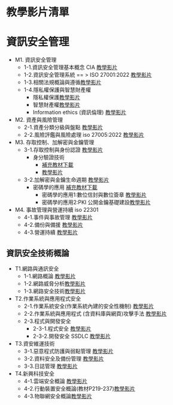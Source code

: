 
# 教學影片清單
# 資訊安全管理
- M1. 資訊安全管理 
  - 1-1.資訊安全管理基本概念 CIA  [教學影片](https://youtu.be/mvFN6vPbX4o)
  - 1-2.資訊安全管理系統  == > ISO 27001:2022 [教學影片](https://youtu.be/1tA3O1gd2VE)
  - 1-3.相關法規概論與遵循[教學影片](https://youtu.be/gwvtxC0knsA)
  - 1-4.隱私權保護與智慧財產權
    - 隱私權保護[教學影片](https://youtu.be/UaKB-Czp-XQ)
    - 智慧財產權[教學影片](https://youtu.be/VDjyFwi-0TU)
    - Information ethics (資訊倫理) [教學影片](https://youtu.be/Aung2hUkSu4)
- M2. 資產與風險管理
  - 2-1.資產分類分級與盤點    [教學影片](https://youtu.be/JxZya5H1lxk)
  - 2-2.風險評鑑與風險處理 iso 27005:2022 [教學影片](https://youtu.be/Ch4R-2F_8SM)
- M3. 存取控制、加解密與金鑰管理
  - 3-1.存取控制與身份認證 [教學影片](https://youtu.be/EJs_44FP6gE)
    - 身分驗證技術
      - [補充教材下載](./各種身分鑑別(Authentication)技術.pdf) 
      - [教學影片](https://youtu.be/ClsoBSxzhlc) 
  - 3-2.加解密與金鑰生命週期 [教學影片](https://youtu.be/X8W1UPuhDzs)
    - 密碼學的應用 [補充教材下載](./密碼學的應用.pdf) 
      - 密碼學的應用1:數位信封與數位簽章 [教學影片](https://youtu.be/LIG-mXyJTG0)
      - 密碼學的應用2:PKI 公開金鑰基礎建設[教學影片](https://youtu.be/G02vkzLSrE4)
- M4. 事故管理與營運持續 iso 22301
  - 4-1.事件與事故管理 [教學影片](https://youtu.be/dxSIfvJlYDc)
  - 4-2.備份與備援 [教學影片](https://youtu.be/z0QIY4pUXFU)
  - 4-3.營運持續 [教學影片](https://youtu.be/RTOH3nzJEv4)
## 資訊安全技術概論 
- T1.網路與通訊安全
  - 1-1.網路概論  [教學影片](https://youtu.be/2yB_PkfLcdI)
  - 1-2.網路威脅分析[教學影片](https://youtu.be/aEz1B_CoZq8)
  - 1-3.網路安全技術[教學影片](https://youtu.be/fvsWBwC0hEY)
- T2.作業系統與應用程式安全
  - 2-1.作業系統安全(作業系統內建的安全性機制)  [教學影片](https://youtu.be/WWHPXcmTqQA)
  - 2-2.作業系統與應用程式 (含資料庫與網頁)攻擊手法 [教學影片](https://youtu.be/D6F-WIb1Yhk)
  - 2-3.程式與開發安全
    - 2-3-1.程式安全 [教學影片](https://youtu.be/DuhlKzMpGZU)
    - 2-3-2.開發安全  SSDLC [教學影片](https://youtu.be/LUDyLBC1Ap4)
- T3.資安維運技術
  - 3-1.惡意程式防護與弱點管理 [教學影片](https://youtu.be/DnYCGwmEK_k)
  - 3-2.資料安全及備份管理  [教學影片](https://youtu.be/RzX3-Q-vKnE)
  - 3-3.日誌管理 [教學影片](https://youtu.be/0yS6XrDn3vE)
- T4.新興科技安全
  - 4-1.雲端安全概論 [教學影片](https://youtu.be/DQicJtGJdyU)
  - 4-2.行動裝置安全概論(教材P219-237)[教學影片](https://youtu.be/rz-FUIeLmB8)
  - 4-3.物聯網安全概論[教學影片](https://youtu.be/0zNPPdzr130)
